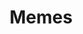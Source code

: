 ---
layout: post
category: etc
title: Memes
description: >
    Funny Memes
related_posts:
  - 
addons:
  - related
  - comments
list: true
---